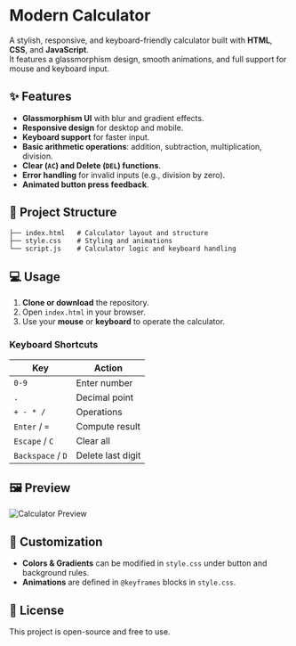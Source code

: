 # Modern Calculator

A stylish, responsive, and keyboard-friendly calculator built with **HTML**, **CSS**, and **JavaScript**.  
It features a glassmorphism design, smooth animations, and full support for mouse and keyboard input.

## ✨ Features
- **Glassmorphism UI** with blur and gradient effects.
- **Responsive design** for desktop and mobile.
- **Keyboard support** for faster input.
- **Basic arithmetic operations**: addition, subtraction, multiplication, division.
- **Clear (`AC`) and Delete (`DEL`) functions**.
- **Error handling** for invalid inputs (e.g., division by zero).
- **Animated button press feedback**.

## 📂 Project Structure
```
├── index.html   # Calculator layout and structure
├── style.css    # Styling and animations
└── script.js    # Calculator logic and keyboard handling
```

## 💻 Usage
1. **Clone or download** the repository.
2. Open `index.html` in your browser.
3. Use your **mouse** or **keyboard** to operate the calculator.

### Keyboard Shortcuts
| Key             | Action                |
|-----------------|-----------------------|
| `0-9`           | Enter number          |
| `.`             | Decimal point         |
| `+ - * /`       | Operations            |
| `Enter` / `=`   | Compute result         |
| `Escape` / `C`  | Clear all              |
| `Backspace` / `D` | Delete last digit   |

## 🖼 Preview
![Calculator Preview](screenshot.png)

## 🔧 Customization
- **Colors & Gradients** can be modified in `style.css` under button and background rules.
- **Animations** are defined in `@keyframes` blocks in `style.css`.

## 📜 License
This project is open-source and free to use.
